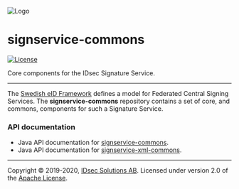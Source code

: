 ![Logo](https://github.com/idsec-solutions/idsec-solutions.github.io/blob/master/img/idsec.png)

# signservice-commons

[![License](https://img.shields.io/badge/License-Apache%202.0-blue.svg)](https://opensource.org/licenses/Apache-2.0)

Core components for the IDsec Signature Service.

---

The [Swedish eID Framework](https://docs.swedenconnect.se/technical-framework/) defines a model for Federated Central Signing Services. The **signservice-commons** repository contains a set of core, and commons, components for such a Signature Service.

### API documentation

* Java API documentation for [signservice-commons](javadoc/signservice-commons).
* Java API documentation for [signservice-xml-commons](javadoc/xml-commons).

---Copyright &copy; 2019-2020, [IDsec Solutions AB](http://www.idsec.se). Licensed under version 2.0 of the [Apache License](http://www.apache.org/licenses/LICENSE-2.0).
